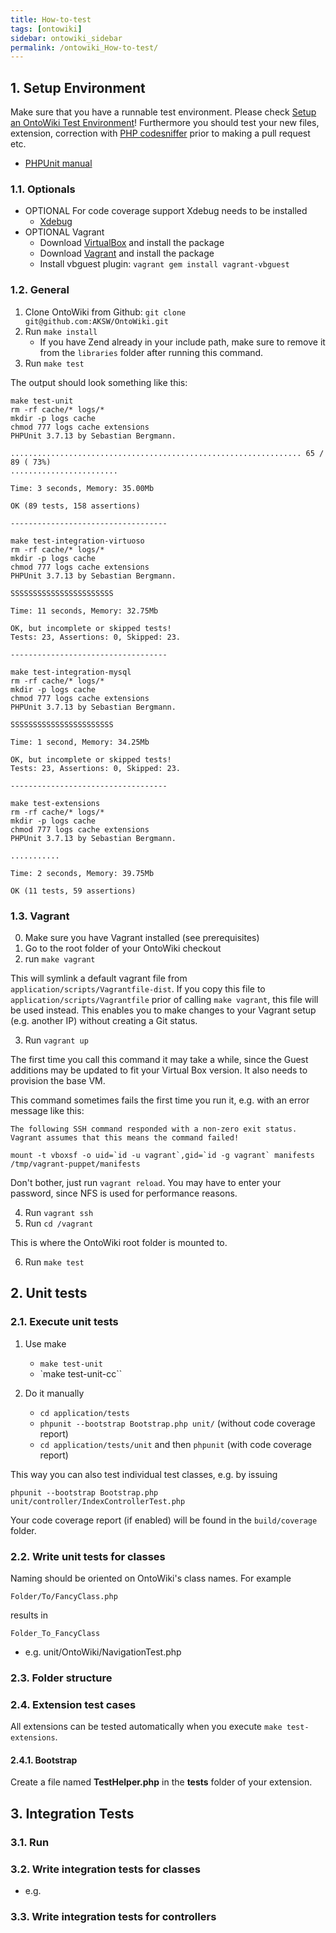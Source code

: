 ```yaml
---
title: How-to-test
tags: [ontowiki]
sidebar: ontowiki_sidebar
permalink: /ontowiki_How-to-test/
---
```



## 1. Setup Environment

Make sure that you have a runnable test environment. Please check [Setup an OntoWiki Test Environment](http://docs.ontowiki.net/ontowiki_PHPUnit/)!
Furthermore you should test your new files, extension, correction with [PHP codesniffer](http://docs.ontowiki.net/ontowiki_PHPCodeSniffer/) prior to making a pull request etc.

* [PHPUnit manual](http://www.phpunit.de/manual/current/en/)

### 1.1. Optionals

* OPTIONAL For code coverage support Xdebug needs to be installed
    * [Xdebug](http://xdebug.org/docs/install)
* OPTIONAL Vagrant
    * Download [VirtualBox](https://www.virtualbox.org/wiki/Downloads) and install the package
    * Download [Vagrant](http://downloads.vagrantup.com/) and install the package
    * Install vbguest plugin: `vagrant gem install vagrant-vbguest`

### 1.2. General

1. Clone OntoWiki from Github: `git clone git@github.com:AKSW/OntoWiki.git`
2. Run `make install`
    * If you have Zend already in your include path, make sure to remove it from the `libraries` folder after running this command.
3. Run `make test`

The output should look something like this:

    make test-unit
    rm -rf cache/* logs/*
    mkdir -p logs cache
    chmod 777 logs cache extensions
    PHPUnit 3.7.13 by Sebastian Bergmann.

    ................................................................. 65 / 89 ( 73%)
    ........................

    Time: 3 seconds, Memory: 35.00Mb

    OK (89 tests, 158 assertions)

    -----------------------------------

    make test-integration-virtuoso
    rm -rf cache/* logs/*
    mkdir -p logs cache
    chmod 777 logs cache extensions
    PHPUnit 3.7.13 by Sebastian Bergmann.

    SSSSSSSSSSSSSSSSSSSSSSS

    Time: 11 seconds, Memory: 32.75Mb

    OK, but incomplete or skipped tests!
    Tests: 23, Assertions: 0, Skipped: 23.

    -----------------------------------

    make test-integration-mysql
    rm -rf cache/* logs/*
    mkdir -p logs cache
    chmod 777 logs cache extensions
    PHPUnit 3.7.13 by Sebastian Bergmann.

    SSSSSSSSSSSSSSSSSSSSSSS

    Time: 1 second, Memory: 34.25Mb

    OK, but incomplete or skipped tests!
    Tests: 23, Assertions: 0, Skipped: 23.

    -----------------------------------

    make test-extensions
    rm -rf cache/* logs/*
    mkdir -p logs cache
    chmod 777 logs cache extensions
    PHPUnit 3.7.13 by Sebastian Bergmann.

    ...........

    Time: 2 seconds, Memory: 39.75Mb

    OK (11 tests, 59 assertions)

### 1.3. Vagrant

0. Make sure you have Vagrant installed (see prerequisites)
1. Go to the root folder of your OntoWiki checkout
2. run `make vagrant`

This will symlink a default vagrant file from `application/scripts/Vagrantfile-dist`. If you copy this file to `application/scripts/Vagrantfile` prior of calling `make vagrant`, this file will be used instead. This enables you to make changes to your Vagrant setup (e.g. another IP) without creating a Git status.

3. Run `vagrant up`

The first time you call this command it may take a while, since the Guest additions may be updated to fit your Virtual Box version. It also needs to provision the base VM.

This command sometimes fails the first time you run it, e.g. with an error message like this:

    The following SSH command responded with a non-zero exit status.
    Vagrant assumes that this means the command failed!

    mount -t vboxsf -o uid=`id -u vagrant`,gid=`id -g vagrant` manifests /tmp/vagrant-puppet/manifests

Don't bother, just run `vagrant reload`. You may have to enter your password, since NFS is used for performance reasons.

4. Run `vagrant ssh`
5. Run `cd /vagrant`

This is where the OntoWiki root folder is mounted to.

6. Run `make test`

## 2. Unit tests

### 2.1. Execute unit tests

1. Use make
    * `make test-unit`
    * `make test-unit-cc``

2. Do it manually
    * `cd application/tests`
    * `phpunit --bootstrap Bootstrap.php unit/` (without code coverage report)
    * `cd application/tests/unit` and then `phpunit` (with code coverage report)

This way you can also test individual test classes, e.g. by issuing

    phpunit --bootstrap Bootstrap.php unit/controller/IndexControllerTest.php

Your code coverage report (if enabled) will be found in the `build/coverage` folder.

### 2.2. Write unit tests for classes

Naming should be oriented on OntoWiki's class names. For example

`Folder/To/FancyClass.php`

results in

`Folder_To_FancyClass`

* e.g. unit/OntoWiki/NavigationTest.php

### 2.3. Folder structure

### 2.4. Extension test cases

All extensions can be tested automatically when you execute `make test-extensions`.

#### 2.4.1. Bootstrap

Create a file named **TestHelper.php** in the **tests** folder of your extension. 

## 3. Integration Tests

### 3.1. Run

### 3.2. Write integration tests for classes

* e.g. 

### 3.3. Write integration tests for controllers
